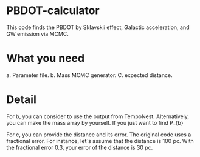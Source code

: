 # PBDOT-calculator
This code finds the PBDOT by Sklavskii effect, Galactic acceleration, and GW emission via MCMC.

# What you need

a. Parameter file.
b. Mass MCMC generator.
C. expected distance. 



# Detail
For b, you can consider to use the output from TempoNest. Alternatively, you can make the mass array by yourself.
If you just want to find P_{b}

For c, you can provide the distance and its error. The original code uses a fractional error. For instance, let`s assume that the distance is 100 pc. With the fractional error 0.3, your error of the distance is 30 pc.

